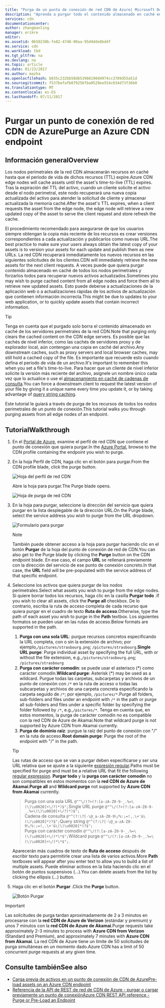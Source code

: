 ```yaml
---
title: "Purga de un punto de conexión de red CDN de Azure| Microsoft Docs"
description: "Aprenda a purgar todo el contenido almacenado en caché en un punto de conexión de la red CDN de Azure."
services: cdn
documentationcenter: 
author: zhangmanling
manager: erikre
editor: 
ms.assetid: 0b50230b-fe82-4740-90aa-95d4dde8bd4f
ms.service: cdn
ms.workload: tbd
ms.tgt_pltfrm: na
ms.devlang: na
ms.topic: article
ms.date: 01/23/2017
ms.author: mazha
ms.openlocfilehash: b035c232bb58d653960190d4974cc3789d55a51d
ms.sourcegitcommit: f537befafb079256fba0529ee554c034d73f36b0
ms.translationtype: MT
ms.contentlocale: es-ES
ms.lasthandoff: 07/11/2017
---
```

# <a name="purge-an-azure-cdn-endpoint"></a><span data-ttu-id="b4ff2-103">Purgar un punto de conexión de red CDN de Azure</span><span class="sxs-lookup"><span data-stu-id="b4ff2-103">Purge an Azure CDN endpoint</span></span>
## <a name="overview"></a><span data-ttu-id="b4ff2-104">Información general</span><span class="sxs-lookup"><span data-stu-id="b4ff2-104">Overview</span></span>
<span data-ttu-id="b4ff2-105">Los nodos perimetrales de la red CDN almacenarán recursos en caché hasta que el período de vida de dichos recursos (TTL) expire.</span><span class="sxs-lookup"><span data-stu-id="b4ff2-105">Azure CDN edge nodes will cache assets until the asset's time-to-live (TTL) expires.</span></span>  <span data-ttu-id="b4ff2-106">Tras la expiración del TTL del activo, cuando un cliente solicite el activo desde el nodo perimetral, este nodo recuperará una nueva copia actualizada del activo para atender la solicitud de cliente y almacenar actualizada la memoria caché.</span><span class="sxs-lookup"><span data-stu-id="b4ff2-106">After the asset's TTL expires, when a client requests the asset from the edge node, the edge node will retrieve a new updated copy of the asset to serve the client request and store refresh the cache.</span></span>

<span data-ttu-id="b4ff2-107">El procedimiento recomendado para asegurarse de que los usuarios siempre obtengan la copia más reciente de los recursos es crear versiones correspondientes a cada actualización y publicarlos como nuevas URL.</span><span class="sxs-lookup"><span data-stu-id="b4ff2-107">The best practice to make sure your users always obtain the latest copy of your assets is to version your assets for each update and publish them as new URLs.</span></span>  <span data-ttu-id="b4ff2-108">La red CDN recuperará inmediatamente los nuevos recursos en las siguientes solicitudes de los clientes.</span><span class="sxs-lookup"><span data-stu-id="b4ff2-108">CDN will immediately retrieve the new assets for the next client requests.</span></span>  <span data-ttu-id="b4ff2-109">A veces puede que quiera purgar contenido almacenado en caché de todos los nodos perimetrales y forzarlos todos para recuperar nuevos activos actualizados.</span><span class="sxs-lookup"><span data-stu-id="b4ff2-109">Sometimes you may wish to purge cached content from all edge nodes and force them all to retrieve new updated assets.</span></span>  <span data-ttu-id="b4ff2-110">Esto puede deberse a actualizaciones de la aplicación web o a actualizaciones rápidas de los activos de actualización que contienen información incorrecta.</span><span class="sxs-lookup"><span data-stu-id="b4ff2-110">This might be due to updates to your web application, or to quickly update assets that contain incorrect information.</span></span>

> [!TIP]
> <span data-ttu-id="b4ff2-111">Tenga en cuenta que el purgado solo borra el contenido almacenado en caché de los servidores perimetrales de la red CDN.</span><span class="sxs-lookup"><span data-stu-id="b4ff2-111">Note that purging only clears the cached content on the CDN edge servers.</span></span>  <span data-ttu-id="b4ff2-112">Es posible que las cachés de nivel inferior, como las cachés de servidores proxy y de explorador local, aún contengan una copia en caché del archivo.</span><span class="sxs-lookup"><span data-stu-id="b4ff2-112">Any downstream caches, such as proxy servers and local browser caches, may still hold a cached copy of the file.</span></span>  <span data-ttu-id="b4ff2-113">Es importante que recuerde esto cuando defina el período de vida de un archivo.</span><span class="sxs-lookup"><span data-stu-id="b4ff2-113">It's important to remember this when you set a file's time-to-live.</span></span>  <span data-ttu-id="b4ff2-114">Para hacer que un cliente de nivel inferior solicite la versión más reciente del archivo, asígnele un nombre único cada vez que lo actualice o use el [almacenamiento en caché de cadenas de consulta](cdn-query-string.md).</span><span class="sxs-lookup"><span data-stu-id="b4ff2-114">You can force a downstream client to request the latest version of your file by giving it a unique name every time you update it, or by taking advantage of [query string caching](cdn-query-string.md).</span></span>  
> 
> 

<span data-ttu-id="b4ff2-115">Este tutorial le guiará a través de purga de los recursos de todos los nodos perimetrales de un punto de conexión.</span><span class="sxs-lookup"><span data-stu-id="b4ff2-115">This tutorial walks you through purging assets from all edge nodes of an endpoint.</span></span>

## <a name="walkthrough"></a><span data-ttu-id="b4ff2-116">Tutorial</span><span class="sxs-lookup"><span data-stu-id="b4ff2-116">Walkthrough</span></span>
1. <span data-ttu-id="b4ff2-117">En el [Portal de Azure](https://portal.azure.com), examine el perfil de red CDN que contiene el punto de conexión que quiera purgar.</span><span class="sxs-lookup"><span data-stu-id="b4ff2-117">In the [Azure Portal](https://portal.azure.com), browse to the CDN profile containing the endpoint you wish to purge.</span></span>
2. <span data-ttu-id="b4ff2-118">En la hoja Perfil de CDN, haga clic en el botón para purgar.</span><span class="sxs-lookup"><span data-stu-id="b4ff2-118">From the CDN profile blade, click the purge button.</span></span>
   
    ![Hoja del perfil de red CDN](./media/cdn-purge-endpoint/cdn-profile-blade.png)
   
    <span data-ttu-id="b4ff2-120">Abre la hoja para purgar.</span><span class="sxs-lookup"><span data-stu-id="b4ff2-120">The Purge blade opens.</span></span>
   
    ![Hoja de purga de red CDN](./media/cdn-purge-endpoint/cdn-purge-blade.png)
3. <span data-ttu-id="b4ff2-122">En la hoja para purgar, seleccione la dirección del servicio que quiera purgar en la lista desplegable de la dirección URL.</span><span class="sxs-lookup"><span data-stu-id="b4ff2-122">On the Purge blade, select the service address you wish to purge from the URL dropdown.</span></span>
   
    ![Formulario para purgar](./media/cdn-purge-endpoint/cdn-purge-form.png)
   
   > [!NOTE]
   > <span data-ttu-id="b4ff2-124">También puede obtener acceso a la hoja para purgar haciendo clic en el botón **Purgar** de la hoja del punto de conexión de red de CDN.</span><span class="sxs-lookup"><span data-stu-id="b4ff2-124">You can also get to the Purge blade by clicking the **Purge** button on the CDN endpoint blade.</span></span>  <span data-ttu-id="b4ff2-125">En ese caso, el campo **URL** se rellenará previamente con la dirección del servicio de ese punto de conexión concreto.</span><span class="sxs-lookup"><span data-stu-id="b4ff2-125">In that case, the **URL** field will be pre-populated with the service address of that specific endpoint.</span></span>
   > 
   > 
4. <span data-ttu-id="b4ff2-126">Seleccione los activos que quiera purgar de los nodos perimetrales.</span><span class="sxs-lookup"><span data-stu-id="b4ff2-126">Select what assets you wish to purge from the edge nodes.</span></span>  <span data-ttu-id="b4ff2-127">Si quiere borrar todos los recursos, haga clic en la casilla **Purgar todo** .</span><span class="sxs-lookup"><span data-stu-id="b4ff2-127">If you wish to clear all assets, click the **Purge all** checkbox.</span></span>  <span data-ttu-id="b4ff2-128">De lo contrario, escriba la ruta de acceso completa de cada recurso que quiera purgar en el cuadro de texto **Ruta de acceso**.</span><span class="sxs-lookup"><span data-stu-id="b4ff2-128">Otherwise, type the path of each asset you wish to purge in the **Path** textbox.</span></span> <span data-ttu-id="b4ff2-129">Los siguientes formatos se pueden usar en las rutas de acceso.</span><span class="sxs-lookup"><span data-stu-id="b4ff2-129">Below formats are supported in the path.</span></span>
    1. <span data-ttu-id="b4ff2-130">**Purga con una sola URL**: purgue recursos concretos especificando la URL completa, con o sin la extensión de archivo; por ejemplo,`/pictures/strasbourg.png`; `/pictures/strasbourg`.</span><span class="sxs-lookup"><span data-stu-id="b4ff2-130">**Single URL purge**: Purge individual asset by specifying the full URL, with or without the file extension, e.g.,`/pictures/strasbourg.png`; `/pictures/strasbourg`</span></span>
    2. <span data-ttu-id="b4ff2-131">**Purga con carácter comodín**: se puede usar el asterisco (\*) como carácter comodín.</span><span class="sxs-lookup"><span data-stu-id="b4ff2-131">**Wildcard purge**: Asterisk (\*) may be used as a wildcard.</span></span> <span data-ttu-id="b4ff2-132">Purgue todas las carpetas, subcarpetas y archivos de un punto de conexión con `/*` en la ruta de acceso o todas las subcarpetas y archivos de una carpeta concreta especificando la carpeta seguido de `/*`; por ejemplo, `/pictures/*`.</span><span class="sxs-lookup"><span data-stu-id="b4ff2-132">Purge all folders, sub-folders and files under an endpoint with `/*` in the path or purge all sub-folders and files under a specific folder by specifying the folder followed by `/*`, e.g.,`/pictures/*`.</span></span>  <span data-ttu-id="b4ff2-133">Tenga en cuenta que, en estos momentos, la purga de carácter comodín no es compatible con la red CDN de Azure de Akamai.</span><span class="sxs-lookup"><span data-stu-id="b4ff2-133">Note that wildcard purge is not supported by Azure CDN from Akamai currently.</span></span> 
    3. <span data-ttu-id="b4ff2-134">**Purga de dominio raíz**: purgue la raíz del punto de conexión con "/" en la ruta de acceso.</span><span class="sxs-lookup"><span data-stu-id="b4ff2-134">**Root domain purge**: Purge the root of the endpoint with "/" in the path.</span></span>
   
   > [!TIP]
   > <span data-ttu-id="b4ff2-135">Las rutas de acceso que se van a purgar deben especificarse y ser una URL relativa que se ajuste a la siguiente [expresión regular](https://msdn.microsoft.com/library/az24scfc.aspx).</span><span class="sxs-lookup"><span data-stu-id="b4ff2-135">Paths must be specified for purge and must be a relative URL that fit the following [regular expression](https://msdn.microsoft.com/library/az24scfc.aspx).</span></span> <span data-ttu-id="b4ff2-136">**Purgar todo** y la **purga con carácter comodín** no son compatibles en estos momentos con la **red CDN de Azure de Akamai**.</span><span class="sxs-lookup"><span data-stu-id="b4ff2-136">**Purge all** and **Wildcard purge** not supported by **Azure CDN from Akamai** currently.</span></span>
   > > <span data-ttu-id="b4ff2-137">Purga con una sola URL `@"^\/(?>(?:[a-zA-Z0-9-_.%=\(\)\u0020]+\/?)*)$";`</span><span class="sxs-lookup"><span data-stu-id="b4ff2-137">Single URL purge `@"^\/(?>(?:[a-zA-Z0-9-_.%=\(\)\u0020]+\/?)*)$";`</span></span>  
   > > <span data-ttu-id="b4ff2-138">Cadena de consulta `@"^(?:\?[-\@_a-zA-Z0-9\/%:;=!,.\+'&\(\)\u0020]*)?$";`</span><span class="sxs-lookup"><span data-stu-id="b4ff2-138">Query string `@"^(?:\?[-\@_a-zA-Z0-9\/%:;=!,.\+'&\(\)\u0020]*)?$";`</span></span>  
   > > <span data-ttu-id="b4ff2-139">Purga con carácter comodín `@"^\/(?:[a-zA-Z0-9-_.%=\(\)\u0020]+\/)*\*$";`</span><span class="sxs-lookup"><span data-stu-id="b4ff2-139">Wildcard purge `@"^\/(?:[a-zA-Z0-9-_.%=\(\)\u0020]+\/)*\*$";`.</span></span> 
   > 
   > <span data-ttu-id="b4ff2-140">Aparecerán más cuadros de texto de **Ruta de acceso** después de escribir texto para permitirle crear una lista de varios activos.</span><span class="sxs-lookup"><span data-stu-id="b4ff2-140">More **Path** textboxes will appear after you enter text to allow you to build a list of multiple assets.</span></span>  <span data-ttu-id="b4ff2-141">Puede eliminar activos en la lista haciendo clic en el botón de puntos suspensivos (...).</span><span class="sxs-lookup"><span data-stu-id="b4ff2-141">You can delete assets from the list by clicking the ellipsis (...) button.</span></span>
   > 
5. <span data-ttu-id="b4ff2-142">Haga clic en el botón **Purgar** .</span><span class="sxs-lookup"><span data-stu-id="b4ff2-142">Click the **Purge** button.</span></span>
   
    ![Botón Purgar](./media/cdn-purge-endpoint/cdn-purge-button.png)

> [!IMPORTANT]
> <span data-ttu-id="b4ff2-144">Las solicitudes de purga tardan aproximadamente de 2 a 3 minutos en procesarse con la **red CDN de Azure de Verizon** (estándar y premium) y unos 7 minutos con la **red CDN de Azure de Akamai**.</span><span class="sxs-lookup"><span data-stu-id="b4ff2-144">Purge requests take approximately 2-3 minutes to process with **Azure CDN from Verizon** (Standard and Premium), and approximately 7 minutes with **Azure CDN from Akamai**.</span></span>  <span data-ttu-id="b4ff2-145">La red CDN de Azure tiene un límite de 50 solicitudes de purga simultáneas en un momento dado.</span><span class="sxs-lookup"><span data-stu-id="b4ff2-145">Azure CDN has a limit of 50 concurrent purge requests at any given time.</span></span> 
> 
> 

## <a name="see-also"></a><span data-ttu-id="b4ff2-146">Consulte también</span><span class="sxs-lookup"><span data-stu-id="b4ff2-146">See also</span></span>
* [<span data-ttu-id="b4ff2-147">Carga previa de activos en un punto de conexión de CDN de Azure</span><span class="sxs-lookup"><span data-stu-id="b4ff2-147">Pre-load assets on an Azure CDN endpoint</span></span>](cdn-preload-endpoint.md)
* [<span data-ttu-id="b4ff2-148">Referencia de la API de REST de red de CDN de Azure - purgar o cargar previamente un punto de conexión</span><span class="sxs-lookup"><span data-stu-id="b4ff2-148">Azure CDN REST API reference - Purge or Pre-Load an Endpoint</span></span>](https://msdn.microsoft.com/library/mt634451.aspx)

